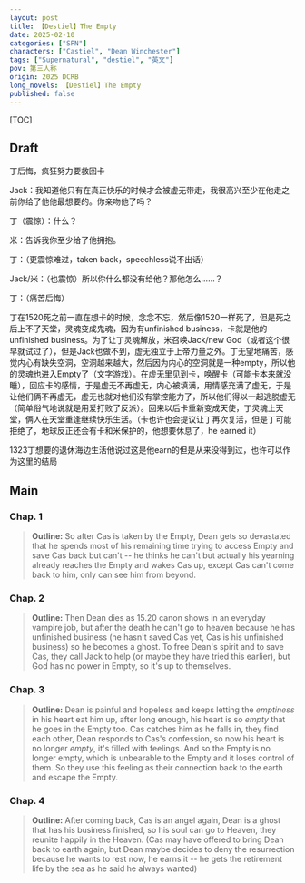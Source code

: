 ```yaml
---
layout: post
title: 【Destiel】The Empty
date: 2025-02-10
categories: ["SPN"]
characters: ["Castiel", "Dean Winchester"]
tags: ["Supernatural", "destiel", "英文"]
pov: 第三人称
origin: 2025 DCRB
long_novels: 【Destiel】The Empty
published: false
---
```


[TOC]

## Draft

丁后悔，疯狂努力要救回卡

Jack：我知道他只有在真正快乐的时候才会被虚无带走，我很高兴至少在他走之前你给了他他最想要的。你亲吻他了吗？

丁（震惊）：什么？

米：告诉我你至少给了他拥抱。

丁：（更震惊难过，taken back，speechless说不出话）

Jack/米：（也震惊）所以你什么都没有给他？那他怎么……？

丁：（痛苦后悔）

丁在1520死之前一直在想卡的时候，念念不忘，然后像1520一样死了，但是死之后上不了天堂，灵魂变成鬼魂，因为有unfinished business，卡就是他的unfinished business。为了让丁灵魂解放，米召唤Jack/new God（或者这个很早就试过了），但是Jack也做不到，虚无独立于上帝力量之外。丁无望地痛苦，感觉内心有缺失空洞，空洞越来越大，然后因为内心的空洞就是一种empty，所以他的灵魂也进入Empty了（文字游戏）。在虚无里见到卡，唤醒卡（可能卡本来就没睡），回应卡的感情，于是虚无不再虚无，内心被填满，用情感充满了虚无，于是让他们俩不再虚无，虚无也就对他们没有掌控能力了，所以他们得以一起逃脱虚无（简单俗气地说就是用爱打败了反派）。回来以后卡重新变成天使，丁灵魂上天堂，俩人在天堂重逢继续快乐生活。（卡也许也会提议让丁再次复活，但是丁可能拒绝了，地球反正还会有卡和米保护的，他想要休息了，he earned it）

1323丁想要的退休海边生活他说过这是他earn的但是从来没得到过，也许可以作为这里的结局

## Main

### Chap. 1

> **Outline:** So after Cas is taken by the Empty, Dean gets so devastated that he spends most of his remaining time trying to access Empty and save Cas back but can't -- he thinks he can't but actually his yearning already reaches the Empty and wakes Cas up, except Cas can't come back to him, only can see him from beyond.

### Chap. 2

> **Outline:** Then Dean dies as 15.20 canon shows in an everyday vampire job, but after the death he can't go to heaven because he has unfinished business (he hasn't saved Cas yet, Cas is his unfinished business) so he becomes a ghost. To free Dean's spirit and to save Cas, they call Jack to help (or maybe they have tried this earlier), but God has no power in Empty, so it's up to themselves.

### Chap. 3

> **Outline:** Dean is painful and hopeless and keeps letting the *emptiness* in his heart eat him up, after long enough, his heart is so *empty* that he goes in the Empty too. Cas catches him as he falls in, they find each other, Dean responds to Cas's confession, so now his heart is no longer *empty*, it's filled with feelings. And so the Empty is no longer empty, which is unbearable to the Empty and it loses control of them. So they use this feeling as their connection back to the earth and escape the Empty.

### Chap. 4

> **Outline:** After coming back, Cas is an angel again, Dean is a ghost that has his business finished, so his soul can go to Heaven, they reunite happily in the Heaven. (Cas may have offered to bring Dean back to earth again, but Dean maybe decides to deny the resurrection because he wants to rest now, he earns it -- he gets the retirement life by the sea as he said he always wanted)
